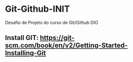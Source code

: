 # Git-Github-INIT
Desafio de Projeto do curso de Git/Github DIO
## Install GIT: https://git-scm.com/book/en/v2/Getting-Started-Installing-Git
